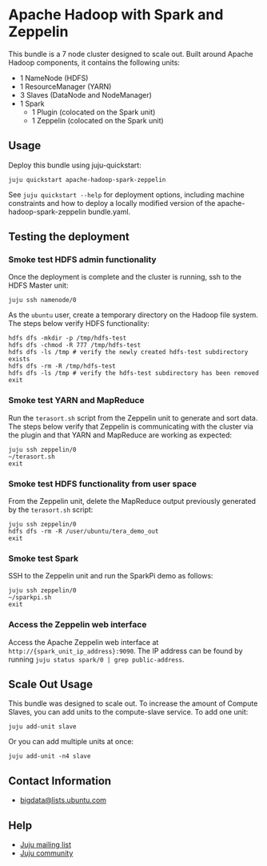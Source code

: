 # Apache Hadoop with Spark and Zeppelin

This bundle is a 7 node cluster designed to scale out. Built around Apache
Hadoop components, it contains the following units:

* 1 NameNode (HDFS)
* 1 ResourceManager (YARN)
* 3 Slaves (DataNode and NodeManager)
* 1 Spark
  - 1 Plugin (colocated on the Spark unit)
  - 1 Zeppelin (colocated on the Spark unit)


## Usage

Deploy this bundle using juju-quickstart:

    juju quickstart apache-hadoop-spark-zeppelin

See `juju quickstart --help` for deployment options, including machine
constraints and how to deploy a locally modified version of the
apache-hadoop-spark-zeppelin bundle.yaml.


## Testing the deployment

### Smoke test HDFS admin functionality

Once the deployment is complete and the cluster is running, ssh to the HDFS
Master unit:

    juju ssh namenode/0

As the `ubuntu` user, create a temporary directory on the Hadoop file system.
The steps below verify HDFS functionality:

    hdfs dfs -mkdir -p /tmp/hdfs-test
    hdfs dfs -chmod -R 777 /tmp/hdfs-test
    hdfs dfs -ls /tmp # verify the newly created hdfs-test subdirectory exists
    hdfs dfs -rm -R /tmp/hdfs-test
    hdfs dfs -ls /tmp # verify the hdfs-test subdirectory has been removed
    exit


### Smoke test YARN and MapReduce

Run the `terasort.sh` script from the Zeppelin unit to generate and sort data. The
steps below verify that Zeppelin is communicating with the cluster via the plugin
and that YARN and MapReduce are working as expected:

    juju ssh zeppelin/0
    ~/terasort.sh
    exit


### Smoke test HDFS functionality from user space

From the Zeppelin unit, delete the MapReduce output previously generated by the
`terasort.sh` script:

    juju ssh zeppelin/0
    hdfs dfs -rm -R /user/ubuntu/tera_demo_out
    exit


### Smoke test Spark

SSH to the Zeppelin unit and run the SparkPi demo as follows:

    juju ssh zeppelin/0
    ~/sparkpi.sh
    exit


### Access the Zeppelin web interface

Access the Apache Zeppelin web interface at
`http://{spark_unit_ip_address}:9090`. The IP address can be found by running
`juju status spark/0 | grep public-address`.


## Scale Out Usage

This bundle was designed to scale out. To increase the amount of Compute
Slaves, you can add units to the compute-slave service. To add one unit:

    juju add-unit slave

Or you can add multiple units at once:

    juju add-unit -n4 slave


## Contact Information

- <bigdata@lists.ubuntu.com>


## Help

- [Juju mailing list](https://lists.ubuntu.com/mailman/listinfo/juju)
- [Juju community](https://jujucharms.com/community)
